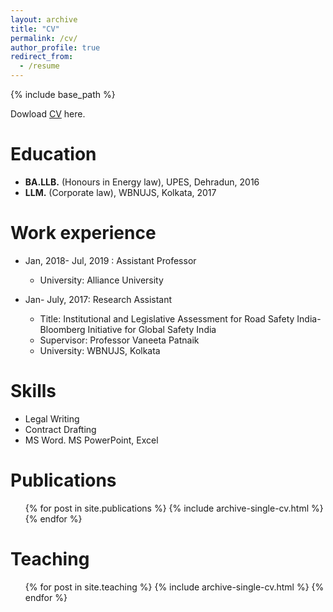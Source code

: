 ```yaml
---
layout: archive
title: "CV"
permalink: /cv/
author_profile: true
redirect_from:
  - /resume
---
```


{% include base_path %}

Dowload [CV](/files/Ashapurna_Bordoloi_CV.pdf) here. 


Education
======
- **BA.LLB.** (Honours in Energy law), UPES, Dehradun, 2016
- **LLM.** (Corporate law), WBNUJS,  Kolkata, 2017

Work experience
======
* Jan, 2018- Jul, 2019 :  Assistant Professor
  * University: Alliance University
  
* Jan- July, 2017: Research Assistant
  * Title: Institutional and Legislative Assessment for Road Safety India-Bloomberg Initiative for Global Safety India
  * Supervisor: Professor Vaneeta Patnaik
  * University: WBNUJS, Kolkata
    
  
Skills
======
* Legal Writing
* Contract Drafting
* MS Word. MS PowerPoint, Excel

Publications
======
  <ul>{% for post in site.publications %}
    {% include archive-single-cv.html %}
  {% endfor %}</ul>
  
  
Teaching
======
  <ul>{% for post in site.teaching %}
    {% include archive-single-cv.html %}
  {% endfor %}</ul>
  

